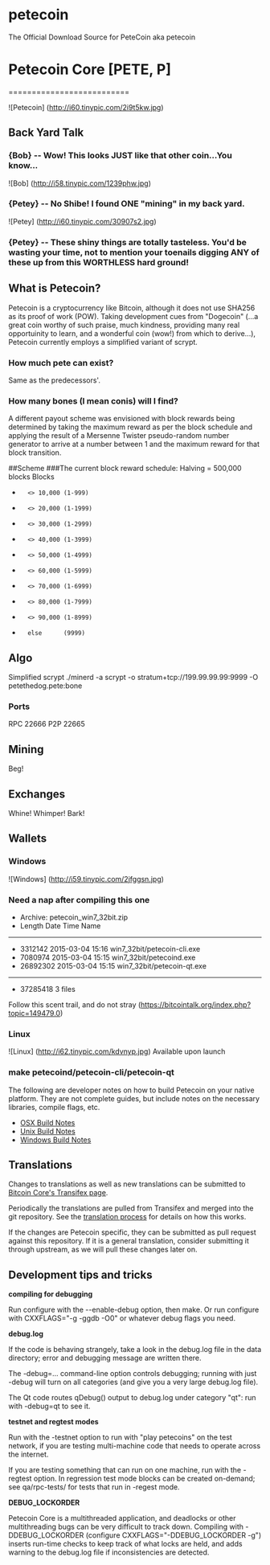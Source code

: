 # petecoin
The Official Download Source for PeteCoin aka petecoin
# Petecoin Core [PETE, P]
==========================

![Petecoin] (http://i60.tinypic.com/2i9t5kw.jpg)

## Back Yard Talk
### {Bob}   --  Wow! This looks JUST like that other coin...You know...
![Bob] (http://i58.tinypic.com/1239phw.jpg)
### {Petey} -- No Shibe! I found ONE "mining" in my back yard.
![Petey] (http://i60.tinypic.com/30907s2.jpg)
### {Petey} -- These shiny things are totally tasteless. You'd be wasting your time, not to mention your toenails digging ANY of these up from this WORTHLESS hard ground!

## What is Petecoin?
Petecoin is a cryptocurrency like Bitcoin, although it does not use SHA256 as its proof of work (POW). Taking development cues from "Dogecoin" (...a great coin worthy of such praise, much kindness, providing many real opportuinity to learn, and a wonderful coin (wow!) from which to derive...), Petecoin currently employs a simplified variant of scrypt.    

### How much pete can exist?
Same as the predecessors'.

### How many bones (I mean conis) will I find?
A different payout scheme was envisioned with block rewards being determined by taking the maximum reward as per the block schedule and applying the result of a Mersenne Twister pseudo-random number generator to arrive at a number between 1 and the maximum reward for that block transition.

##Scheme
###The current block reward schedule:
Halving =  500,000 blocks
Blocks
 -       <> 10,000 (1-999)
 -       <> 20,000 (1-1999)
 -       <> 30,000 (1-2999)
 -       <> 40,000 (1-3999)
 -       <> 50,000 (1-4999)
 -       <> 60,000 (1-5999)
 -       <> 70,000 (1-6999)
 -       <> 80,000 (1-7999)
 -       <> 90,000 (1-8999)
 -       else      (9999)

## Algo
Simplified scrypt
./minerd  -a scrypt -o stratum+tcp://199.99.99.99:9999 -O petethedog.pete:bone

### Ports
RPC 22666
P2P 22665

## Mining
Beg!

## Exchanges
Whine! Whimper! Bark!

## Wallets
### Windows
![Windows] (http://i59.tinypic.com/2jfggsn.jpg)

### Need a nap after compiling this one
  - Archive:  petecoin_win7_32bit.zip
  -  Length      Date    Time    Name
  - ---------  ---------- -----   ----
  -  3312142  2015-03-04 15:16   win7_32bit/petecoin-cli.exe
  -  7080974  2015-03-04 15:15   win7_32bit/petecoind.exe
  - 26892302  2015-03-04 15:15   win7_32bit/petecoin-qt.exe
  - ---------                     -------
  - 37285418                     3 files

Follow this scent trail, and do not stray
(https://bitcointalk.org/index.php?topic=149479.0)

### Linux
![Linux] (http://i62.tinypic.com/kdvnyp.jpg)
Available upon launch






### make petecoind/petecoin-cli/petecoin-qt

  The following are developer notes on how to build Petecoin on your native platform. They are not complete guides, but include notes on the necessary libraries, compile flags, etc.

  - [OSX Build Notes](doc/build-osx.md)
  - [Unix Build Notes](doc/build-unix.md)
  - [Windows Build Notes](doc/build-msw.md)

Translations
------------

Changes to translations as well as new translations can be submitted to
[Bitcoin Core's Transifex page](https://www.transifex.com/projects/p/bitcoin/).

Periodically the translations are pulled from Transifex and merged into the git repository. See the
[translation process](doc/translation_process.md) for details on how this works.

If the changes are Petecoin specific, they can be submitted as pull request against this repository.
If it is a general translation, consider submitting it through upstream, as we will pull these changes later on.

Development tips and tricks
---------------------------

**compiling for debugging**

Run configure with the --enable-debug option, then make. Or run configure with
CXXFLAGS="-g -ggdb -O0" or whatever debug flags you need.

**debug.log**

If the code is behaving strangely, take a look in the debug.log file in the data directory;
error and debugging message are written there.

The -debug=... command-line option controls debugging; running with just -debug will turn
on all categories (and give you a very large debug.log file).

The Qt code routes qDebug() output to debug.log under category "qt": run with -debug=qt
to see it.

**testnet and regtest modes**

Run with the -testnet option to run with "play petecoins" on the test network, if you
are testing multi-machine code that needs to operate across the internet.

If you are testing something that can run on one machine, run with the -regtest option.
In regression test mode blocks can be created on-demand; see qa/rpc-tests/ for tests
that run in -regest mode.

**DEBUG_LOCKORDER**

Petecoin Core is a multithreaded application, and deadlocks or other multithreading bugs
can be very difficult to track down. Compiling with -DDEBUG_LOCKORDER (configure
CXXFLAGS="-DDEBUG_LOCKORDER -g") inserts run-time checks to keep track of what locks
are held, and adds warning to the debug.log file if inconsistencies are detected.


